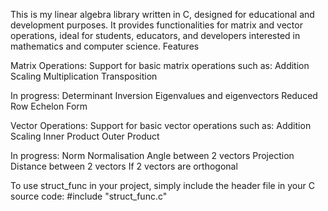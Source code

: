 
This is my linear algebra library written in C, designed for educational and development purposes. It provides functionalities for matrix and vector operations, ideal for students, educators, and developers interested in mathematics and computer science.
Features

Matrix Operations:
  Support for basic matrix operations such as:
    Addition
    Scaling
    Multiplication
    Transposition

  In progress:
    Determinant
    Inversion
    Eigenvalues and eigenvectors
    Reduced Row Echelon Form

Vector Operations:
  Support for basic vector operations such as:
    Addition
    Scaling
    Inner Product
    Outer Product

  In progress:
    Norm
    Normalisation
    Angle between 2 vectors
    Projection
    Distance between 2 vectors
    If 2 vectors are orthogonal



To use struct_func in your project, simply include the header file in your C source code:
#include "struct_func.c"
